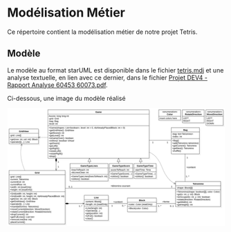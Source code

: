 # Modélisation Métier

Ce répertoire contient la modélisation métier de notre projet Tetris.

## Modèle

Le modèle au format starUML est disponible dans le fichier [tetris.mdj](./tetris.mdj) et une analyse textuelle, en lien avec ce dernier, dans le fichier [Projet DEV4 - Rapport Analyse 60453 60073.pdf](./Projet%20DEV4%20-%20Rapport%20Analyse%2060453%2060073.pdf).

Ci-dessous, une image du modèle réalisé

![modélisation métier](Metier_Tetris.svg)